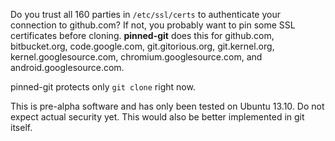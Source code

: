 Do you trust all 160 parties in `/etc/ssl/certs` to authenticate your connection to github.com?  If not, you probably want to pin some SSL certificates before cloning.  **pinned-git** does this for github.com, bitbucket.org, code.google.com, git.gitorious.org, git.kernel.org, kernel.googlesource.com, chromium.googlesource.com, and android.googlesource.com.

pinned-git protects only `git clone` right now.

This is pre-alpha software and has only been tested on Ubuntu 13.10.  Do not expect actual security yet.  This would also be better implemented in git itself.
